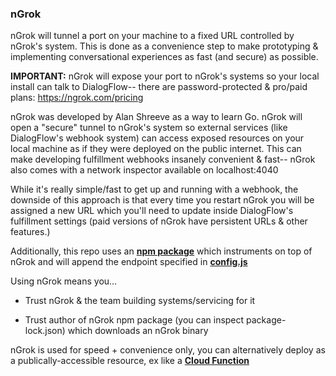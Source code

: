 ### nGrok

nGrok will tunnel a port on your machine to a fixed URL controlled by nGrok's system. This is done as a convenience step to make prototyping & implementing conversational experiences as fast (and secure) as possible.

<p>

**IMPORTANT:** nGrok will expose your port to nGrok's systems so your local install can talk to DialogFlow-- there are password-protected & pro/paid plans: https://ngrok.com/pricing

nGrok was developed by Alan Shreeve as a way to learn Go. nGrok will open a "secure" tunnel to nGrok's system so external services (like DialogFlow's webhook system) can access exposed resources on your local machine as if they were deployed on the public internet. This can make developing fulfillment webhooks insanely convenient & fast-- nGrok also comes with a network inspector available on localhost:4040

While it's really simple/fast to get up and running with a webhook, the downside of this approach is that every time you restart nGrok you will be assigned a new URL which you'll need to update inside DialogFlow's fulfillment settings (paid versions of nGrok have persistent URLs & other features.)

Additionally, this repo uses an **[npm package](https://www.npmjs.com/package/ngrok)** which instruments on top of nGrok and will append the endpoint specified in **[config.js](../config.js)**

Using nGrok means you...

- Trust nGrok & the team building systems/servicing for it

- Trust author of nGrok npm package (you can inspect package-lock.json) which downloads an nGrok binary

nGrok is used for speed + convenience only, you can alternatively deploy as a publically-accessible resource, ex like a **[Cloud Function](https://cloud.google.com/functions/docs/writing)**

</p>
</details>
